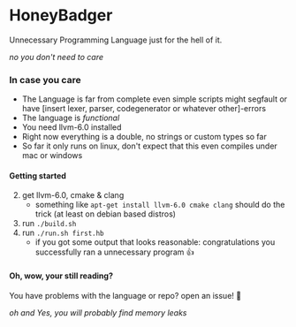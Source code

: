 # HoneyBadger
Unnecessary Programming Language just for the hell of it.

_no you don't need to care_

### In case you care
* The Language is far from complete even simple scripts might segfault or have [insert lexer, parser, codegenerator or whatever other]-errors
* The language is _functional_
* You need llvm-6.0 installed
* Right now everything is a double, no strings or custom types so far
* So far it only runs on linux, don't expect that this even compiles under mac or windows


#### Getting started
2. get llvm-6.0, cmake & clang
   * something like `apt-get install llvm-6.0 cmake clang` should do the trick (at least on debian based distros)
3. run `./build.sh`
4. run `./run.sh first.hb`
   * if you got some output that looks reasonable: congratulations you successfully ran a unnecessary program 👍

#### Oh, wow, your still reading?
You have problems with the language or repo? open an issue! 👷


_oh and Yes, you will probably find memory leaks_
